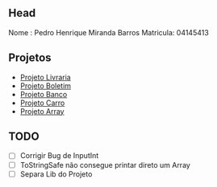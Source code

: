 ## Head
Nome     : Pedro Henrique Miranda Barros
Matricula: 04145413

## Projetos

- [Projeto Livraria](src/app/projects/livraria)
- [Projeto Boletim](src/app/projects/boletim)
- [Projeto Banco](src/app/projects/banco)
- [Projeto Carro](src/app/projects/carro)
- [Projeto Array](src/app/projects/array)


## TODO
- [ ] Corrigir Bug de InputInt
- [ ] ToStringSafe não consegue printar direto um Array
- [ ] Separa Lib do Projeto